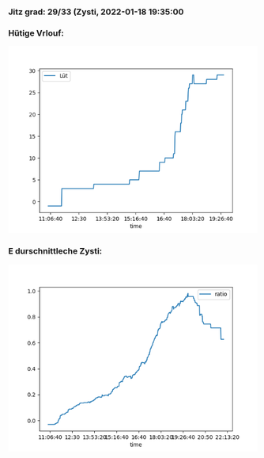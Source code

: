 ### Jitz grad: 29/33 (Zysti, 2022-01-18 19:35:00

### Hütige Vrlouf:
![Graph](Today.png)

### E durschnittleche Zysti:
![Graph](Zysti.png)